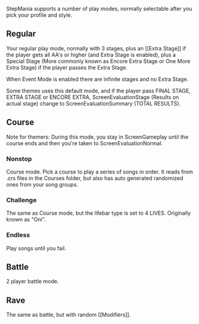StepMania supports a number of play modes, normally selectable after you pick your profile and style.

## Regular
Your regular play mode, normally with 3 stages, plus an [[Extra Stage]] if the player gets all AA's or higher (and Extra Stage is enabled), plus a Special Stage (More commonly known as Encore Extra Stage or One More Extra Stage) if the player passes the Extra Stage.

When Event Mode is enabled there are infinite stages and no Extra Stage.

Some themes uses this default mode, and if the player pass FINAL STAGE, EXTRA STAGE or ENCORE EXTRA, ScreenEvaluationStage (Results on actual stage) change to ScreenEvaluationSummary (TOTAL RESULTS).

## Course
Note for themers: During this mode, you stay in ScreenGameplay until the course ends and then you're taken to ScreenEvaluationNormal.

### Nonstop
Course mode. Pick a course to play a series of songs in order. It reads from .crs files in the Courses folder, but also has auto generated randomized ones from your song groups.

### Challenge
The same as Course mode, but the lifebar type is set to 4 LIVES. Originally known as "Oni".

### Endless
Play songs until you fail.

## Battle
2 player battle mode.

## Rave
The same as battle, but with random [[Modifiers]].